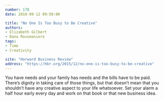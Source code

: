 ```yaml
---
number: 178
date: 2018-09-12 09:50:00

title: "No One Is Too Busy to Be Creative"
authors:
- Elizabeth Gilbert
- Dana Rousmaniere
tags:
- Time
- Creativity

site: "Harward Business Review"
address: "https://hbr.org/2015/12/no-one-is-too-busy-to-be-creative"
---
```


You have needs and your family has needs and the bills have to be paid. There’s dignity in taking care of those things, but that doesn’t mean that you shouldn’t have any creative aspect to your life whatsoever. Set your alarm a half hour early every day and work on that book or that new business idea.

